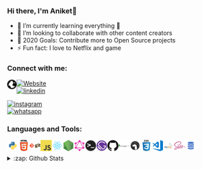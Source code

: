 <!--
  Title: Aniket Biprojit Chowdhury
  Description: I am creative artist who specializes in the field of computer coding. Know more about me.
  Author: aniketbiprojit
  -->
### Hi there, I'm Aniket👋
- 🌱 I’m currently learning everything 🤣
- 👯 I’m looking to collaborate with other content creators
- 🥅 2020 Goals: Contribute more to Open Source projects
- ⚡ Fun fact: I love to Netflix and game 
### Connect with me:
[<img align="left" alt="aniketbiprojit.me" width="22px" src="https://raw.githubusercontent.com/iconic/open-iconic/master/svg/globe.svg"/>][website]
[![Website](https://img.shields.io/website?label=aniketbiprojit.me&style=for-the-badge&url=https%3A%2F%2Faniketbiprojit.me)](https://aniketbiprojit.me)
<br />
[<img align="left" alt="" width="22px" src="https://cdn.jsdelivr.net/npm/simple-icons@v3/icons/linkedin.svg" />][linkedin][![linkedin](https://img.shields.io/website?label=Linkedin&style=for-the-badge&url=https%3A%2F%2Flinkedin.com)](https://www.linkedin.com/in/aniket-chowdhury/)

[<img align="left" alt="" width="22px" src="https://cdn.jsdelivr.net/npm/simple-icons@v3/icons/instagram.svg" />][instagram][![instagram](https://img.shields.io/website?label=Instagram&style=for-the-badge&url=https%3A%2F%2Finstagram.com)](https://www.instagram.com/aniketbiprojit/)
<br />
[<img align="left" alt="" width="22px" src="https://cdn.jsdelivr.net/npm/simple-icons@v3/icons/whatsapp.svg" />][whatsapp][![whatsapp](https://img.shields.io/website?label=Whatsapp&style=for-the-badge&url=https%3A%2F%2Fwhatsapp.com)](https://wa.me/9660629107)
<br />

### Languages and Tools:
[<img align="left" alt="Python" width="26px" src="https://raw.githubusercontent.com/github/explore/80688e429a7d4ef2fca1e82350fe8e3517d3494d/topics/python/python.png" />][linkedin]
[<img align="left" alt="HTML5" width="26px" src="https://raw.githubusercontent.com/github/explore/80688e429a7d4ef2fca1e82350fe8e3517d3494d/topics/html/html.png" />][linkedin]

[<img align="left" alt="Git" width="26px" src="https://raw.githubusercontent.com/github/explore/80688e429a7d4ef2fca1e82350fe8e3517d3494d/topics/git/git.png" />][linkedin]
[<img align="left" alt="JavaScript" width="26px" src="https://raw.githubusercontent.com/github/explore/80688e429a7d4ef2fca1e82350fe8e3517d3494d/topics/javascript/javascript.png" />][linkedin]
[<img align="left" alt="React" width="26px" src="https://raw.githubusercontent.com/github/explore/80688e429a7d4ef2fca1e82350fe8e3517d3494d/topics/react/react.png" />][linkedin]
[<img align="left" alt="Node.js" width="26px" src="https://raw.githubusercontent.com/github/explore/80688e429a7d4ef2fca1e82350fe8e3517d3494d/topics/nodejs/nodejs.png" />][linkedin]
[<img align="left" alt="GraphQL" width="26px" src="https://raw.githubusercontent.com/github/explore/80688e429a7d4ef2fca1e82350fe8e3517d3494d/topics/graphql/graphql.png" />][linkedin]
[<img align="left" alt="Terminal" width="26px" src="https://raw.githubusercontent.com/github/explore/80688e429a7d4ef2fca1e82350fe8e3517d3494d/topics/terminal/terminal.png" />][linkedin]
[<img align="left" alt="Gatsby" width="26px" src="https://raw.githubusercontent.com/github/explore/e94815998e4e0713912fed477a1f346ec04c3da2/topics/gatsby/gatsby.png" />][linkedin]
[<img align="left" alt="GitHub" width="26px" src="https://raw.githubusercontent.com/github/explore/78df643247d429f6cc873026c0622819ad797942/topics/github/github.png" />][linkedin]
[<img align="left" alt="MongoDB" width="26px" src="https://raw.githubusercontent.com/github/explore/80688e429a7d4ef2fca1e82350fe8e3517d3494d/topics/mongodb/mongodb.png" />][linkedin]
[<img align="left" alt="Deno" width="26px" src="https://raw.githubusercontent.com/github/explore/361e2821e2dea67711cde99c9c40ed357061cf27/topics/deno/deno.png" />][linkedin]
[<img align="left" alt="CSS3" width="26px" src="https://raw.githubusercontent.com/github/explore/80688e429a7d4ef2fca1e82350fe8e3517d3494d/topics/css/css.png" />][linkedin]
[<img align="left" alt="Visual Studio Code" width="26px" src="https://raw.githubusercontent.com/github/explore/80688e429a7d4ef2fca1e82350fe8e3517d3494d/topics/visual-studio-code/visual-studio-code.png" />][linkedin]
[<img align="left" alt="MySQL" width="26px" src="https://raw.githubusercontent.com/github/explore/80688e429a7d4ef2fca1e82350fe8e3517d3494d/topics/mysql/mysql.png" />][linkedin]
[<img align="left" alt="Sass" width="26px" src="https://raw.githubusercontent.com/github/explore/80688e429a7d4ef2fca1e82350fe8e3517d3494d/topics/sass/sass.png" />][linkedin]
[<img align="left" alt="SQL" width="26px" src="https://raw.githubusercontent.com/github/explore/80688e429a7d4ef2fca1e82350fe8e3517d3494d/topics/sql/sql.png" />][linkedin]

<br />
<br />



<details>
  <summary>:zap: Github Stats</summary>
  <img align="left" alt="aniket's Github Stats" src="https://github-readme-stats.aaryan-kapur.vercel.app//api?username=aniketbiprojit&count_private=true&show_icons=true&hide_border=true&hide=stars" />
  <img align="left" alt="aniket's Github Stats" src="https://github-readme-stats.aaryan-kapur.vercel.app/api/top-langs/?username=aniketbiprojit&show_icons=true&hide_border=true" />

</details>

[website]: https://aniketbiprojit.me
[instagram]: https://instagram.com/aniketbiprojit
[linkedin]: https://linkedin.com/in/aniket-chowdhury
[whatsapp]: https://wa.me/9660629107

